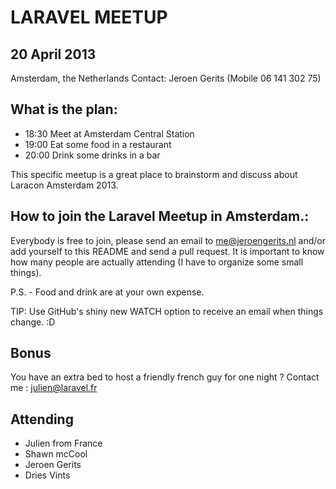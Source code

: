LARAVEL MEETUP
==============

## 20 April 2013
Amsterdam, the Netherlands
Contact: Jeroen Gerits (Mobile 06 141 302 75)

## What is the plan:

- 18:30   Meet at Amsterdam Central Station
- 19:00   Eat some food in a restaurant
- 20:00   Drink some drinks in a bar

This specific meetup is a great place to brainstorm and discuss about Laracon Amsterdam 2013.

## How to join the Laravel Meetup in Amsterdam.:
Everybody is free to join, please send an email to me@jeroengerits.nl and/or add yourself to this README and send a pull request.  It is important to know how many people are actually attending (I have to organize some small things).

P.S. - Food and drink are at your own expense.

TIP: Use GitHub's shiny new WATCH option to receive an email when things change. :D

## Bonus

You have an extra bed to host a friendly french guy for one night ? Contact me : julien@laravel.fr

## Attending
- Julien from France
- Shawn mcCool
- Jeroen Gerits
- Dries Vints
